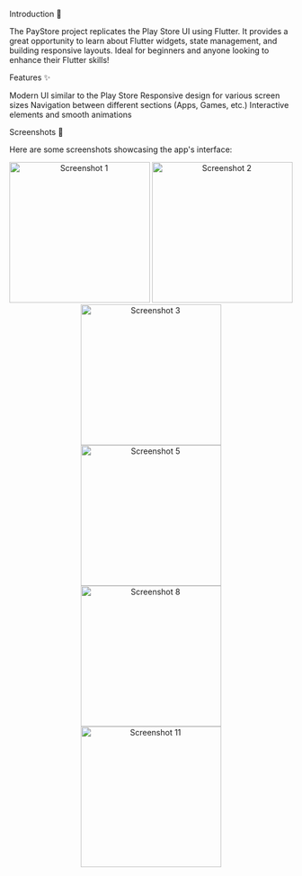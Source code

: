 Introduction 🚀

The PayStore project replicates the Play Store UI using Flutter. It provides a great opportunity to learn about Flutter widgets, state management, and building responsive layouts. Ideal for beginners and anyone looking to enhance their Flutter skills!

Features ✨

Modern UI similar to the Play Store
Responsive design for various screen sizes
Navigation between different sections (Apps, Games, etc.)
Interactive elements and smooth animations

Screenshots 📸

Here are some screenshots showcasing the app's interface:

<div align="center"> <img src="https://github.com/tvishabhatt/PlayStore2/assets/122964289/6c84e07f-e575-4f1d-973b-86d315b60899" alt="Screenshot 1" width="250"/> <img src="https://github.com/tvishabhatt/PlayStore2/assets/122964289/9d1da7a1-26e6-414d-adfe-29a21723d217" alt="Screenshot 2" width="250"/> <img src="https://github.com/tvishabhatt/PlayStore2/assets/122964289/841cc045-9be4-4c8f-84eb-81a0db4586c6" alt="Screenshot 3" width="250"/> </div> <div align="center">  <img src="https://github.com/tvishabhatt/PlayStore2/assets/122964289/1414fc54-f82c-49a0-9e97-2f3a0e74d84c" alt="Screenshot 5" width="250"/> </div> <div align="center">  <img src="https://github.com/tvishabhatt/PlayStore2/assets/122964289/2e7d3acd-3b6a-4c6f-afae-fb580302cc82" alt="Screenshot 8" width="250"/>  </div> <div align="center">  <img src="https://github.com/tvishabhatt/PlayStore2/assets/122964289/16f81435-5d1f-4190-9f6a-2b4a0f73036d" alt="Screenshot 11" width="250"/> </div>
